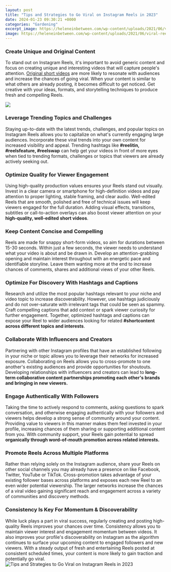 ```yaml
---
layout: post
title: "Tips and Strategies to Go Viral on Instagram Reels in 2023"
date: 2024-01-23 09:30:21 +0000
categories: "Gardening"
excerpt_image: https://heleneinbetween.com/wp-content/uploads/2021/06/viral-reels-1-683x1024.png
image: https://heleneinbetween.com/wp-content/uploads/2021/06/viral-reels-1-683x1024.png
---
```


### Create Unique and Original Content 
To stand out on Instagram Reels, it's important to avoid generic content and focus on creating unique and interesting videos that will capture people's attention. [Original short videos](https://store.fi.io.vn/chihuahua3495-t-shirt) are more likely to resonate with audiences and increase the chances of going viral. When your content is similar to what others are already posting, it becomes difficult to get noticed. Get creative with your ideas, formats, and storytelling techniques to produce fresh and compelling Reels.

![](https://blog.contentstudio.io/wp-content/uploads/2022/11/Copy-of-Feature-Image-Templates-83.jpg)
### Leverage Trending Topics and Challenges
Staying up-to-date with the latest trends, challenges, and popular topics on Instagram Reels allows you to capitalize on what's currently engaging large audiences. Incorporate these viral trends into your own content for increased visibility and appeal. Trending hashtags like **#reelitin, #reelsfeature, #reelswap** can help get your videos in front of more eyes when tied to trending formats, challenges or topics that viewers are already actively seeking out. 
### Optimize Quality for Viewer Engagement  
Using high-quality production values ensures your Reels stand out visually. Invest in a clear camera or smartphone for high-definition videos and pay attention to proper lighting, stable framing, and clear audio. Well-edited Reels that are smooth, polished and free of technical issues will keep viewers engaged for the full duration. Adding visual effects, transitions, subtitles or call-to-action overlays can also boost viewer attention on your **high-quality, well-edited short videos**.
### Keep Content Concise and Compelling
Reels are made for snappy short-form videos, so aim for durations between 15-30 seconds. Within just a few seconds, the viewer needs to understand what your video is about and be drawn in. Develop an attention-grabbing opening and maintain interest throughout with an energetic pace and identifiable storyline. Leave them wanting more at the end to increase chances of comments, shares and additional views of your other Reels.
### Optimize For Discovery With Hashtags and Captions 
Research and utilize the most popular hashtags relevant to your niche and video topic to increase discoverability. However, use hashtags judiciously and do not over-saturate with irrelevant tags that could be seen as spammy. Craft compelling captions that add context or spark viewer curiosity for further engagement. Together, optimized hashtags and captions can expose your Reel to wider audiences looking for related **#shortcontent across different topics and interests**.
### Collaborate With Influencers and Creators 
Partnering with other Instagram profiles that have an established following in your niche or topic allows you to leverage their networks for increased exposure. Collaborating on Reels allows you to cross-promote to one another's existing audiences and provide opportunities for shoutouts. Developing relationships with influencers and creators can lead to **long-term collaborative content partnerships promoting each other's brands and bringing in new viewers.**
### Engage Authentically With Followers
Taking the time to actively respond to comments, asking questions to spark conversation, and otherwise engaging authentically with your followers and viewers helps develop a strong sense of community around your content. Providing value to viewers in this manner makes them feel invested in your profile, increasing chances of them sharing or supporting additional content from you. With community support, your Reels gain potential to spread **organically through word-of-mouth promotion across related interests.**  
### Promote Reels Across Multiple Platforms
Rather than relying solely on the Instagram audience, share your Reels on other social channels you may already have a presence on like Facebook, Twitter, YouTube or TikTok. Cross-promotion takes advantage of your existing follower bases across platforms and exposes each new Reel to an even wider potential viewership. The larger networks increase the chances of a viral video gaining significant reach and engagement across a variety of communities and discovery methods.
### Consistency Is Key For Momentum & Discoverability
While luck plays a part in viral success, regularly creating and posting high-quality Reels improves your chances over time. Consistency allows you to maintain viewer interest and engagement momentum between videos. It also improves your profile's discoverability on Instagram as the algorithm continues to surface your upcoming content to engaged followers and new viewers. With a steady output of fresh and entertaining Reels posted at consistent scheduled times, your content is more likely to gain traction and potentially go viral.
![Tips and Strategies to Go Viral on Instagram Reels in 2023](https://heleneinbetween.com/wp-content/uploads/2021/06/viral-reels-1-683x1024.png)